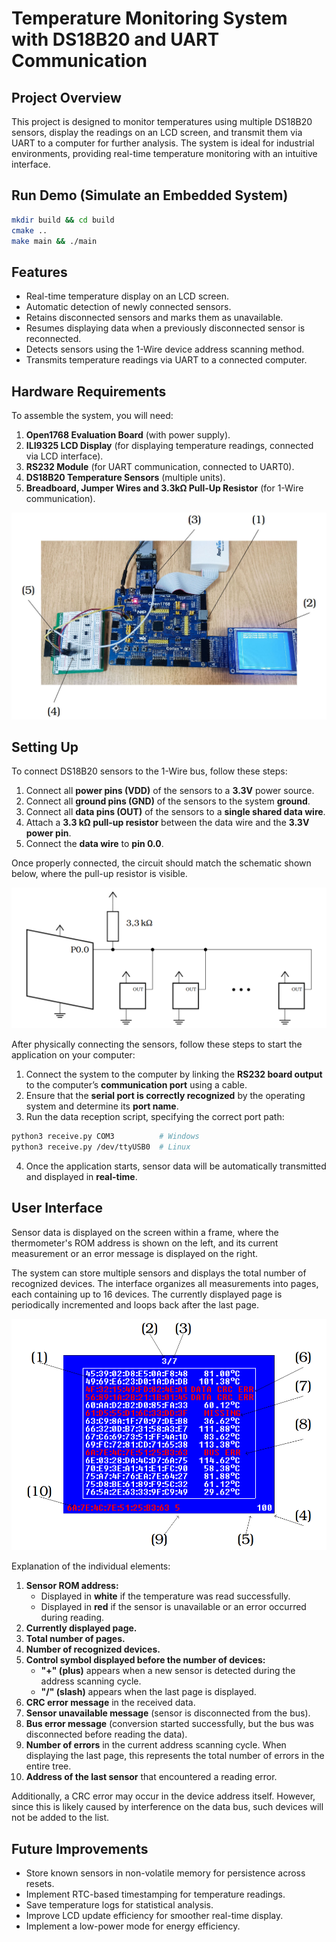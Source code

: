 # Temperature Monitoring System with DS18B20 and UART Communication

## Project Overview

This project is designed to monitor temperatures using multiple DS18B20 sensors, display the readings on an LCD screen, and transmit them via UART to a computer for further analysis. The system is ideal for industrial environments, providing real-time temperature monitoring with an intuitive interface.

## Run Demo (Simulate an Embedded System)

```sh
mkdir build && cd build
cmake ..
make main && ./main
```

## Features

- Real-time temperature display on an LCD screen.
- Automatic detection of newly connected sensors.
- Retains disconnected sensors and marks them as unavailable.
- Resumes displaying data when a previously disconnected sensor is reconnected.
- Detects sensors using the 1-Wire device address scanning method.
- Transmits temperature readings via UART to a connected computer.

## Hardware Requirements

To assemble the system, you will need:
1. **Open1768 Evaluation Board** (with power supply).
2. **ILI9325 LCD Display** (for displaying temperature readings, connected via LCD interface).
3. **RS232 Module** (for UART communication, connected to UART0).
4. **DS18B20 Temperature Sensors** (multiple units).
5. **Breadboard, Jumper Wires and 3.3kΩ Pull-Up Resistor** (for 1-Wire communication).

![Wiring](README_wiring.jpg)

## Setting Up

To connect DS18B20 sensors to the 1-Wire bus, follow these steps:

1. Connect all **power pins (VDD)** of the sensors to a **3.3V** power source.
2. Connect all **ground pins (GND)** of the sensors to the system **ground**.
3. Connect all **data pins (OUT)** of the sensors to a **single shared data wire**.
4. Attach a **3.3 kΩ pull-up resistor** between the data wire and the **3.3V power pin**.
5. Connect the **data wire** to **pin 0.0**.

Once properly connected, the circuit should match the schematic shown below, where the pull-up resistor is visible.

![1-Wire Bus](README_bus.png)

After physically connecting the sensors, follow these steps to start the application on your computer:

1. Connect the system to the computer by linking the **RS232 board output** to the computer’s **communication port** using a cable.
2. Ensure that the **serial port is correctly recognized** by the operating system and determine its **port name**.
3. Run the data reception script, specifying the correct port path:

```sh
python3 receive.py COM3          # Windows
python3 receive.py /dev/ttyUSB0  # Linux
```

4. Once the application starts, sensor data will be automatically transmitted and displayed in **real-time**.

## User Interface

Sensor data is displayed on the screen within a frame, where the thermometer's ROM address is shown on the left, and its current measurement or an error message is displayed on the right.

The system can store multiple sensors and displays the total number of recognized devices. The interface organizes all measurements into pages, each containing up to 16 devices. The currently displayed page is periodically incremented and loops back after the last page.

![UI](README_ui.png)

Explanation of the individual elements:

1. **Sensor ROM address:**
   - Displayed in **white** if the temperature was read successfully.
   - Displayed in **red** if the sensor is unavailable or an error occurred during reading.
2. **Currently displayed page.**
3. **Total number of pages.**
4. **Number of recognized devices.**
5. **Control symbol displayed before the number of devices:**
   - **"+" (plus)** appears when a new sensor is detected during the address scanning cycle.
   - **"/" (slash)** appears when the last page is displayed.
6. **CRC error message** in the received data.
7. **Sensor unavailable message** (sensor is disconnected from the bus).
8. **Bus error message** (conversion started successfully, but the bus was disconnected before reading the data).
9. **Number of errors** in the current address scanning cycle. When displaying the last page, this represents the total number of errors in the entire tree.
10. **Address of the last sensor** that encountered a reading error.

Additionally, a CRC error may occur in the device address itself. However, since this is likely caused by interference on the data bus, such devices will not be added to the list.

## Future Improvements

- Store known sensors in non-volatile memory for persistence across resets.
- Implement RTC-based timestamping for temperature readings.
- Save temperature logs for statistical analysis.
- Improve LCD update efficiency for smoother real-time display.
- Implement a low-power mode for energy efficiency.
